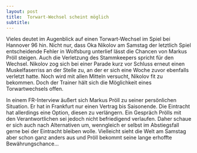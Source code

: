 ```yaml
---
layout: post
title:  Torwart-Wechsel scheint möglich
subtitle:  
---
```


Vieles deutet im Augenblick auf einen Torwart-Wechsel im Spiel bei Hannover 96 hin. Nicht nur, dass Oka Nikolov am Samstag der letztlich Spiel entscheidende Fehler in Wolfsburg unterlief lässt die Chancen von Markus Pröll steigen. Auch die Verletzung des Stammkeepers spricht für den Wechsel. Nikolov zog sich bei einer Parade kurz vor Schluss erneut einen Muskelfaserriss an der Stelle zu, an der er sich eine Woche zuvor ebenfalls verletzt hatte. Noch wird mit allen Mitteln versucht, Nikolov fit zu bekommen. Doch der Trainer hält sich die Möglichkeit eines Torwartwechsels offen.

In einem FR-Interview äußert sich Markus Pröll zu seiner persönlichen Situation. Er hat in Frankfurt nur einen Vertrag bis Saisonende. Die Eintracht hat allerdings eine Option, diesen zu verlängern. Ein Gespräch Prölls mit den Verantwortlichen sei jedoch nicht befriedigend verlaufen. Daher schaue er sich auch nach Alternativen um, wenngleich er selbst im Abstiegsfall gerne bei der Eintracht bleiben wolle. Vielleicht sieht die Welt am Samstag aber schon ganz anders aus und Pröll bekommt seine lange erhoffte Bewährungschance...
